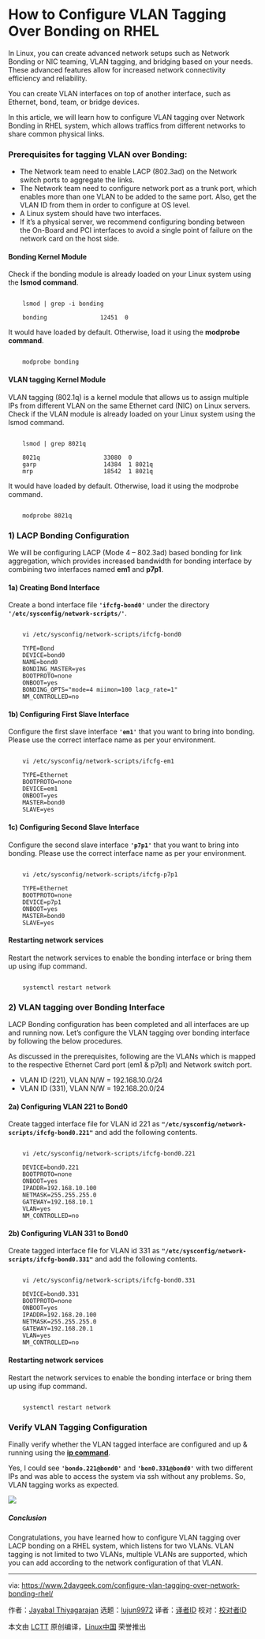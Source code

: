 [#]: subject: "How to Configure VLAN Tagging Over Bonding on RHEL"
[#]: via: "https://www.2daygeek.com/configure-vlan-tagging-over-network-bonding-rhel/"
[#]: author: "Jayabal Thiyagarajan https://www.2daygeek.com/author/jayabal/"
[#]: collector: "lujun9972/lctt-scripts-1693450080"
[#]: translator: "geekpi"
[#]: reviewer: " "
[#]: publisher: " "
[#]: url: " "

How to Configure VLAN Tagging Over Bonding on RHEL
======

In Linux, you can create advanced network setups such as Network Bonding or NIC teaming, VLAN tagging, and bridging based on your needs. These advanced features allow for increased network connectivity efficiency and reliability.

You can create VLAN interfaces on top of another interface, such as Ethernet, bond, team, or bridge devices.

In this article, we will learn how to configure VLAN tagging over Network Bonding in RHEL system, which allows traffics from different networks to share common physical links.

### Prerequisites for tagging VLAN over Bonding:

  * The Network team need to enable LACP (802.3ad) on the Network switch ports to aggregate the links.
  * The Network team need to configure network port as a trunk port, which enables more than one VLAN to be added to the same port. Also, get the VLAN ID from them in order to configure at OS level.
  * A Linux system should have two interfaces.
  * If it’s a physical server, we recommend configuring bonding between the On-Board and PCI interfaces to avoid a single point of failure on the network card on the host side.



#### Bonding Kernel Module

Check if the bonding module is already loaded on your Linux system using the **lsmod command**.

```

    lsmod | grep -i bonding

    bonding               12451  0

```

It would have loaded by default. Otherwise, load it using the **modprobe command**.

```

    modprobe bonding

```

#### VLAN tagging Kernel Module

VLAN tagging (802.1q) is a kernel module that allows us to assign multiple IPs from different VLAN on the same Ethernet card (NIC) on Linux servers. Check if the VLAN module is already loaded on your Linux system using the lsmod command.

```

    lsmod | grep 8021q

    8021q                  33080  0
    garp                   14384  1 8021q
    mrp                    18542  1 8021q

```

It would have loaded by default. Otherwise, load it using the modprobe command.

```

    modprobe 8021q

```

### 1) LACP Bonding Configuration

We will be configuring LACP (Mode 4 – 802.3ad) based bonding for link aggregation, which provides increased bandwidth for bonding interface by combining two interfaces named **em1** and **p7p1**.

#### 1a) Creating Bond Interface

Create a bond interface file **`'ifcfg-bond0'`** under the directory **`'/etc/sysconfig/network-scripts/'`**.

```

    vi /etc/sysconfig/network-scripts/ifcfg-bond0

    TYPE=Bond
    DEVICE=bond0
    NAME=bond0
    BONDING_MASTER=yes
    BOOTPROTO=none
    ONBOOT=yes
    BONDING_OPTS="mode=4 miimon=100 lacp_rate=1"
    NM_CONTROLLED=no

```

#### 1b) Configuring First Slave Interface

Configure the first slave interface **`'em1'`** that you want to bring into bonding. Please use the correct interface name as per your environment.

```

    vi /etc/sysconfig/network-scripts/ifcfg-em1

    TYPE=Ethernet
    BOOTPROTO=none
    DEVICE=em1
    ONBOOT=yes
    MASTER=bond0
    SLAVE=yes

```

#### 1c) Configuring Second Slave Interface

Configure the second slave interface **`'p7p1'`** that you want to bring into bonding. Please use the correct interface name as per your environment.

```

    vi /etc/sysconfig/network-scripts/ifcfg-p7p1

    TYPE=Ethernet
    BOOTPROTO=none
    DEVICE=p7p1
    ONBOOT=yes
    MASTER=bond0
    SLAVE=yes

```

#### Restarting network services

Restart the network services to enable the bonding interface or bring them up using ifup command.

```

    systemctl restart network

```

### 2) VLAN tagging over Bonding Interface

LACP Bonding configuration has been completed and all interfaces are up and running now. Let’s configure the VLAN tagging over bonding interface by following the below procedures.

As discussed in the prerequisites, following are the VLANs which is mapped to the respective Ethernet Card port (em1 & p7p1) and Network switch port.

  * VLAN ID (221), VLAN N/W = 192.168.10.0/24
  * VLAN ID (331), VLAN N/W = 192.168.20.0/24



#### 2a) Configuring VLAN 221 to Bond0

Create tagged interface file for VLAN id 221 as **`"/etc/sysconfig/network-scripts/ifcfg-bond0.221"`** and add the following contents.

```

    vi /etc/sysconfig/network-scripts/ifcfg-bond0.221

    DEVICE=bond0.221
    BOOTPROTO=none
    ONBOOT=yes
    IPADDR=192.168.10.100
    NETMASK=255.255.255.0
    GATEWAY=192.168.10.1
    VLAN=yes
    NM_CONTROLLED=no

```

#### 2b) Configuring VLAN 331 to Bond0

Create tagged interface file for VLAN id 331 as **`"/etc/sysconfig/network-scripts/ifcfg-bond0.331"`** and add the following contents.

```

    vi /etc/sysconfig/network-scripts/ifcfg-bond0.331

    DEVICE=bond0.331
    BOOTPROTO=none
    ONBOOT=yes
    IPADDR=192.168.20.100
    NETMASK=255.255.255.0
    GATEWAY=192.168.20.1
    VLAN=yes
    NM_CONTROLLED=no

```

#### Restarting network services

Restart the network services to enable the bonding interface or bring them up using ifup command.

```

    systemctl restart network

```

### Verify VLAN Tagging Configuration

Finally verify whether the VLAN tagged interface are configured and up & running using the **[ip command][1]**.

Yes, I could see **`'bondo.221@bond0'`** and **`'bon0.331@bond0'`** with two different IPs and was able to access the system via ssh without any problems. So, VLAN tagging works as expected.

![][2]

##### Conclusion

Congratulations, you have learned how to configure VLAN tagging over LACP bonding on a RHEL system, which listens for two VLANs. VLAN tagging is not limited to two VLANs, multiple VLANs are supported, which you can add according to the network configuration of that VLAN.

--------------------------------------------------------------------------------

via: https://www.2daygeek.com/configure-vlan-tagging-over-network-bonding-rhel/

作者：[Jayabal Thiyagarajan][a]
选题：[lujun9972][b]
译者：[译者ID](https://github.com/译者ID)
校对：[校对者ID](https://github.com/校对者ID)

本文由 [LCTT](https://github.com/LCTT/TranslateProject) 原创编译，[Linux中国](https://linux.cn/) 荣誉推出

[a]: https://www.2daygeek.com/author/jayabal/
[b]: https://github.com/lujun9972
[1]: https://www.2daygeek.com/linux-ip-command-configure-network-interface/
[2]: https://www.2daygeek.com/wp-content/uploads/2023/09/configure-vlan-tagging-over-bonding-rhel-1024x395.jpg
